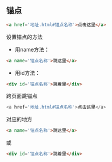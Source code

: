 ## 锚点

```html
<a href='地址.html#锚点名称'>点击这里</a>
```

设置锚点的方法
- 用name方法：
```html
<a name='锚点名称'>跳这里</a> 
```
- 用id方法：
```html
<div id='锚点名称'>跳着里</div>
```


跨页面跳锚点
```js
<a href='地址.html#锚点名称'>点击这里</a>
```
对应的地方
```html
<a name='锚点名称'>跳这里</a> 
```
或
```html
<div id='锚点名称'>跳着里</div>
```